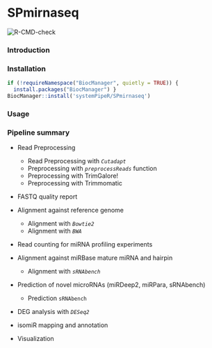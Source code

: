 # SPmirnaseq

<!-- badges: start -->
![R-CMD-check](https://github.com/systemPipeR/SPmirnaseq/workflows/R-CMD-check/badge.svg)
<!-- badges: end -->

### Introduction

### Installation
```r
if (!requireNamespace("BiocManager", quietly = TRUE)) {
  install.packages("BiocManager") }
BiocManager::install('systemPipeR/SPmirnaseq')
```

### Usage

### Pipeline summary

- Read Preprocessing
    - Read Preprocessing with _`Cutadapt`_
  - Preprocessing with _`preprocessReads`_ function
  - Preprocessing with TrimGalore!
  - Preprocessing with Trimmomatic
- FASTQ quality report
- Alignment against reference genome
    - Alignment with _`Bowtie2`_ 
    - Alignment with _`BWA`_ 
- Read counting for miRNA profiling experiments
- Alignment against miRBase mature miRNA and hairpin
    - Alignment with _`sRNAbench`_

- Prediction of novel microRNAs (miRDeep2, miRPara, sRNAbench)
    - Prediction `sRNAbench`
- DEG analysis with *`DESeq2`* 
- isomiR mapping and annotation 
- Visualization 
